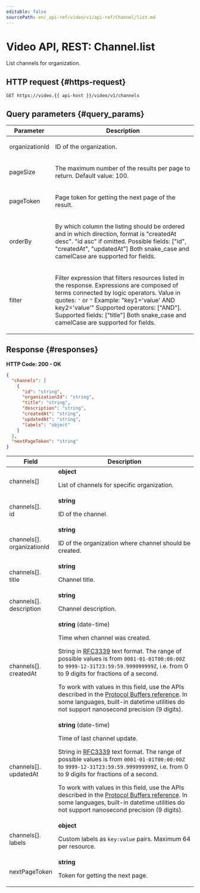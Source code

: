 ```yaml
---
editable: false
sourcePath: en/_api-ref/video/v1/api-ref/Channel/list.md
---
```


# Video API, REST: Channel.list
List channels for organization.
 

 
## HTTP request {#https-request}
```
GET https://video.{{ api-host }}/video/v1/channels
```
 
## Query parameters {#query_params}
 
Parameter | Description
--- | ---
organizationId | <p>ID of the organization.</p> 
pageSize | <p>The maximum number of the results per page to return. Default value: 100.</p> 
pageToken | <p>Page token for getting the next page of the result.</p> 
orderBy | <p>By which column the listing should be ordered and in which direction, format is "createdAt desc". "id asc" if omitted. Possible fields: ["id", "createdAt", "updatedAt"] Both snake_case and camelCase are supported for fields.</p> 
filter | <p>Filter expression that filters resources listed in the response. Expressions are composed of terms connected by logic operators. Value in quotes: ``'`` or ``"`` Example: "key1='value' AND key2='value'" Supported operators: ["AND"]. Supported fields: ["title"] Both snake_case and camelCase are supported for fields.</p> 
 
## Response {#responses}
**HTTP Code: 200 - OK**

```json 
{
  "channels": [
    {
      "id": "string",
      "organizationId": "string",
      "title": "string",
      "description": "string",
      "createdAt": "string",
      "updatedAt": "string",
      "labels": "object"
    }
  ],
  "nextPageToken": "string"
}
```

 
Field | Description
--- | ---
channels[] | **object**<br><p>List of channels for specific organization.</p> 
channels[].<br>id | **string**<br><p>ID of the channel.</p> 
channels[].<br>organizationId | **string**<br><p>ID of the organization where channel should be created.</p> 
channels[].<br>title | **string**<br><p>Channel title.</p> 
channels[].<br>description | **string**<br><p>Channel description.</p> 
channels[].<br>createdAt | **string** (date-time)<br><p>Time when channel was created.</p> <p>String in <a href="https://www.ietf.org/rfc/rfc3339.txt">RFC3339</a> text format. The range of possible values is from ``0001-01-01T00:00:00Z`` to ``9999-12-31T23:59:59.999999999Z``, i.e. from 0 to 9 digits for fractions of a second.</p> <p>To work with values in this field, use the APIs described in the <a href="https://developers.google.com/protocol-buffers/docs/reference/overview">Protocol Buffers reference</a>. In some languages, built-in datetime utilities do not support nanosecond precision (9 digits).</p> 
channels[].<br>updatedAt | **string** (date-time)<br><p>Time of last channel update.</p> <p>String in <a href="https://www.ietf.org/rfc/rfc3339.txt">RFC3339</a> text format. The range of possible values is from ``0001-01-01T00:00:00Z`` to ``9999-12-31T23:59:59.999999999Z``, i.e. from 0 to 9 digits for fractions of a second.</p> <p>To work with values in this field, use the APIs described in the <a href="https://developers.google.com/protocol-buffers/docs/reference/overview">Protocol Buffers reference</a>. In some languages, built-in datetime utilities do not support nanosecond precision (9 digits).</p> 
channels[].<br>labels | **object**<br><p>Custom labels as ``key:value`` pairs. Maximum 64 per resource.</p> 
nextPageToken | **string**<br><p>Token for getting the next page.</p> 